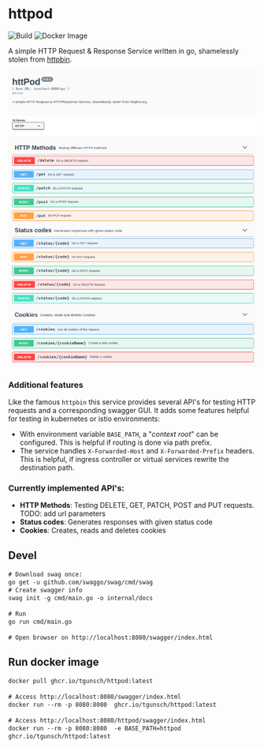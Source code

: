 # httpod

![Build](https://github.com/tgunsch/httpod/workflows/Go/badge.svg)
![Docker Image](https://github.com/tgunsch/httpod/workflows/Docker%20Image%20CI/badge.svg)

A simple HTTP Request & Response Service written in go, shamelessly stolen from [httpbin](https://httpbin.org).

![swagger-ui](docs/swagger-ui.png)

### Additional features
Like the famous `httpbin` this service provides several API's for testing HTTP requests and a 
corresponding swagger GUI. It adds some features helpful for testing in kubernetes or istio environments:
* With environment variable `BASE_PATH`, a "*context root*" can be configured. This is helpful if routing is done via path prefix.
* The service handles `X-Forwarded-Host` and `X-Forwarded-Prefix` headers. This is helpful, if ingress controller or virtual services rewrite the destination path.

### Currently implemented API's:
* **HTTP Methods**: Testing DELETE, GET, PATCH, POST and  PUT requests. TODO: add url parameters
* **Status codes**: Generates responses with given status code
* **Cookies**: Creates, reads and deletes cookies

## Devel

```shell
# Download swag once:
go get -u github.com/swaggo/swag/cmd/swag
# Create swagger info
swag init -g cmd/main.go -o internal/docs 

# Run
go run cmd/main.go

# Open browser on http://localhost:8080/swagger/index.html
```

## Run docker image

```shell
docker pull ghcr.io/tgunsch/httpod:latest

# Access http://localhost:8080/swagger/index.html
docker run --rm -p 8080:8080  ghcr.io/tgunsch/httpod:latest

# Access http://localhost:8080/httpod/swagger/index.html
docker run --rm -p 8080:8080  -e BASE_PATH=httpod ghcr.io/tgunsch/httpod:latest
```
